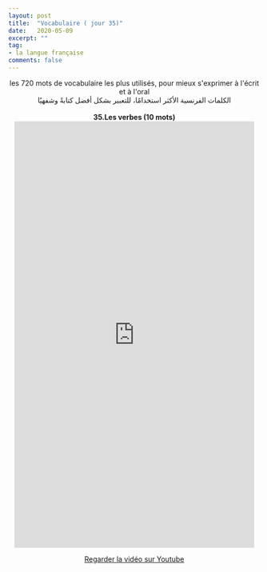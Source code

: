 ```yaml
---
layout: post
title:  "Vocabulaire ( jour 35)"
date:   2020-05-09
excerpt: ""
tag:
- la langue française
comments: false
---
```

 <center>     les 720 mots de vocabulaire les plus utilisés, pour mieux s'exprimer à l'écrit et à l'oral <br> الكلمات الفرنسية الأكثر استخدامًا، للتعبير بشكل أفضل كتابةً وشفهيًا <br><br>     <strong> 35.Les verbes (10 mots)</strong>     <br> <iframe width="480" height="853" src="https://www.youtube.com/embed/iHEL-gpazHc" title="youtube video player" frameborder="0" allow="accelerometer, autoplay, clipboard-write, encrypted-media, gyroscope, picture-in-picture, web-share" allowfullscreen></iframe>     <br> <p markdown="0"><a href="https://youtube.com/shorts/iHEL-gpazHc" class="btn btn-danger" target="_blank">Regarder la vidéo sur Youtube</a></p> </center>
